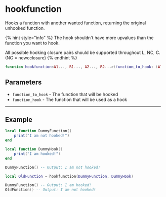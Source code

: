 # hookfunction

Hooks a function with another wanted function, returning the original unhooked function.

{% hint style="info" %}
The hook shouldn't have more upvalues than the function you want to hook.

All possible hooking closure pairs should be supported throughout L, NC, C. (NC = newcclosure)
{% endhint %}

```lua
function hookfunction<A1..., R1..., A2..., R2...>(function_to_hook: (A1...) -> R1..., function_hook: (A2...) -> R2...): (A1...) -> R1...
```

## Parameters

* `function_to_hook` - The function that will be hooked
* `function_hook` - The function that will be used as a hook

***

## Example

```lua
local function DummyFunction()
    print("I am not hooked!")
end

local function DummyHook()
    print("I am hooked!")
end

DummyFunction() -- Output: I am not hooked!

local OldFunction = hookfunction(DummyFunction, DummyHook)

DummyFunction() -- Output: I am hooked!
OldFunction() -- Output: I am not hooked!
```

